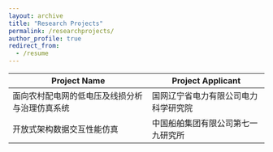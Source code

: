 ```yaml
---
layout: archive
title: "Research Projects"
permalink: /researchprojects/
author_profile: true
redirect_from:
  - /resume
---
```

|               Project Name                 |           Project Applicant         |
|--------------------------------------------|-------------------------------------|
| 面向农村配电网的低电压及线损分析与治理仿真系统 |  国网辽宁省电力有限公司电力科学研究院   | 
|           开放式架构数据交互性能仿真         |   中国船舶集团有限公司第七一九研究所    |
